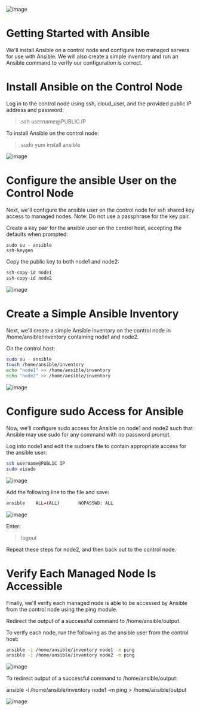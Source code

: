 ![image](https://user-images.githubusercontent.com/44756128/113488442-c87a0a80-9483-11eb-8e61-3a5541b995f9.png)

# Getting Started with Ansible
We'll install Ansible on a control node and configure two managed servers for use with Ansible. We will also create a simple inventory and run an Ansible command to verify our configuration is correct.

# Install Ansible on the Control Node
Log in to the control node using ssh, cloud_user, and the provided public IP address and password:
> ssh username@PUBLIC IP

To install Ansible on the control node:
> sudo yum install ansible

![image](https://user-images.githubusercontent.com/44756128/113488650-fdd32800-9484-11eb-9401-000e08dd3b80.png)


# Configure the ansible User on the Control Node
Next, we'll configure the ansible user on the control node for ssh shared key access to managed nodes.
Note: Do not use a passphrase for the key pair.

Create a key pair for the ansible user on the control host, accepting the defaults when prompted:
```shell
sudo su - ansible
ssh-keygen
```
Copy the public key to both node1 and node2:
```sh
ssh-copy-id node1
ssh-copy-id node2
```

![image](https://user-images.githubusercontent.com/44756128/113488701-4ee31c00-9485-11eb-9c8d-ed9886664f69.png)

# Create a Simple Ansible Inventory
Next, we'll create a simple Ansible inventory on the control node in /home/ansible/inventory containing node1 and node2.

On the control host:
```sh
sudo su - ansible
touch /home/ansible/inventory
echo "node1" >> /home/ansible/inventory
echo "node2" >> /home/ansible/inventory
```

![image](https://user-images.githubusercontent.com/44756128/113488765-a5505a80-9485-11eb-8557-168f5821a7db.png)

# Configure sudo Access for Ansible
Now, we'll configure sudo access for Ansible on node1 and node2 such that Ansible may use sudo for any command with no password prompt.

Log into node1 and edit the sudoers file to contain appropriate access for the ansible user:
```sh
ssh username@PUBLIC IP
sudo visudo
```

![image](https://user-images.githubusercontent.com/44756128/113488821-0e37d280-9486-11eb-9e8a-057e99ad3192.png)

Add the following line to the file and save:
```sh
ansible    ALL=(ALL)       NOPASSWD: ALL
```

![image](https://user-images.githubusercontent.com/44756128/113488812-011ae380-9486-11eb-9310-c825d7a69cb9.png)

Enter:
> logout

Repeat these steps for node2, and then back out to the control node.

# Verify Each Managed Node Is Accessible
Finally, we'll verify each managed node is able to be accessed by Ansible from the control node using the ping module.

Redirect the output of a successful command to /home/ansible/output.

To verify each node, run the following as the ansible user from the control host:
```bash
ansible -i /home/ansible/inventory node1 -m ping
ansible -i /home/ansible/inventory node2 -m ping
```
![image](https://user-images.githubusercontent.com/44756128/113488873-6ec70f80-9486-11eb-8f49-24a7088cbd67.png)

To redirect output of a successful command to /home/ansible/output:

ansible -i /home/ansible/inventory node1 -m ping > /home/ansible/output

![image](https://user-images.githubusercontent.com/44756128/113488912-a930ac80-9486-11eb-84b7-e7b970020395.png)

